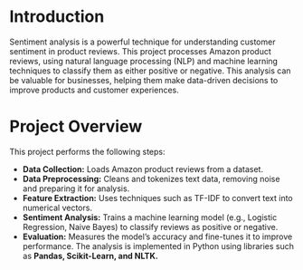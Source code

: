 # Introduction
Sentiment analysis is a powerful technique for understanding customer sentiment in product reviews. This project processes Amazon product reviews, using natural language processing (NLP) and machine learning techniques to classify them as either positive or negative. This analysis can be valuable for businesses, helping them make data-driven decisions to improve products and customer experiences.

# Project Overview
This project performs the following steps:

- **Data Collection:** Loads Amazon product reviews from a dataset.
- **Data Preprocessing:** Cleans and tokenizes text data, removing noise and preparing it for analysis.
- **Feature Extraction:** Uses techniques such as TF-IDF to convert text into numerical vectors.
- **Sentiment Analysis:** Trains a machine learning model (e.g., Logistic Regression, Naive Bayes) to classify reviews as positive or negative.
- **Evaluation:** Measures the model’s accuracy and fine-tunes it to improve performance.
The analysis is implemented in Python using libraries such as **Pandas, Scikit-Learn, and NLTK.**
